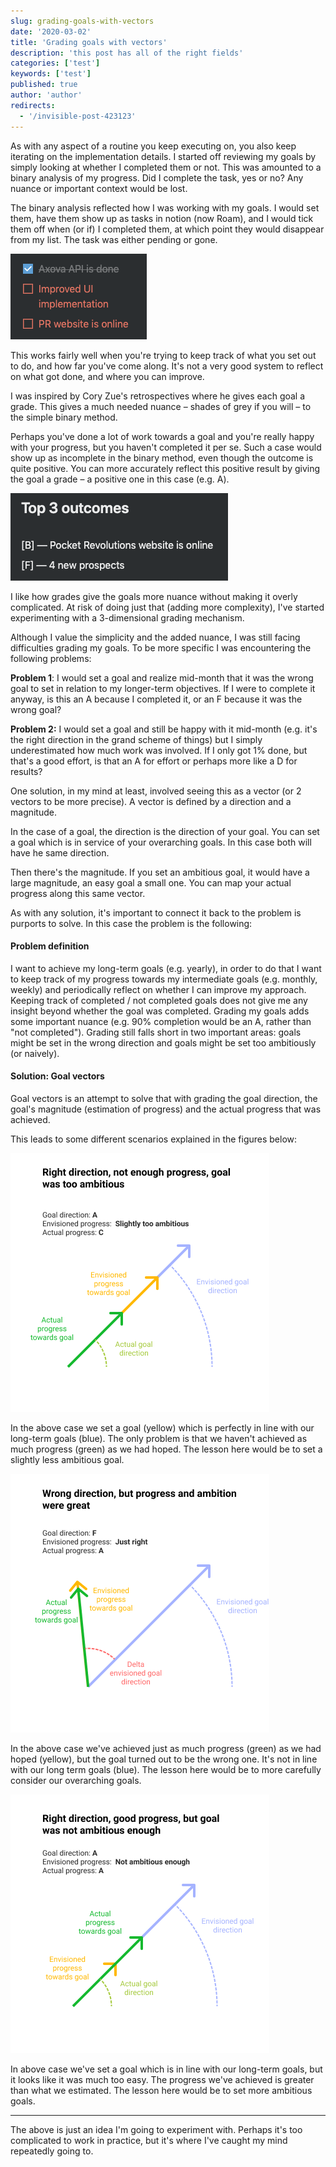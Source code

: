```yaml
---
slug: grading-goals-with-vectors
date: '2020-03-02'
title: 'Grading goals with vectors'
description: 'this post has all of the right fields'
categories: ['test']
keywords: ['test']
published: true
author: 'author'
redirects:
  - '/invisible-post-423123'
---
```


As with any aspect of a routine you keep executing on, you also keep iterating on the implementation details. I started off reviewing my goals by simply looking at whether I completed them or not. This was amounted to a binary analysis of my progress. Did I complete the task, yes or no? Any nuance or important context would be lost.

The binary analysis reflected how I was working with my goals. I would set them, have them show up as tasks in notion (now Roam), and I would tick them off when (or if) I completed them, at which point they would disappear from my list. The task was either pending or gone.

[![](images/Screenshot-2020-03-02-at-14.11.53.png)](https://jessems.com/wp-content/uploads/2020/03/Screenshot-2020-03-02-at-14.11.53.png)

This works fairly well when you're trying to keep track of what you set out to do, and how far you've come along. It's not a very good system to reflect on what got done, and where you can improve.

I was inspired by Cory Zue's retrospectives where he gives each goal a grade. This gives a much needed nuance – shades of grey if you will – to the simple binary method.

Perhaps you've done a lot of work towards a goal and you're really happy with your progress, but you haven't completed it per se. Such a case would show up as incomplete in the binary method, even though the outcome is quite positive. You can more accurately reflect this positive result by giving the goal a grade – a positive one in this case (e.g. A).

[![](images/Screenshot-2020-03-02-at-14.18.34.png)](https://jessems.com/wp-content/uploads/2020/03/Screenshot-2020-03-02-at-14.18.34.png)

I like how grades give the goals more nuance without making it overly complicated. At risk of doing just that (adding more complexity), I've started experimenting with a 3-dimensional grading mechanism.

Although I value the simplicity and the added nuance, I was still facing difficulties grading my goals. To be more specific I was encountering the following problems:

**Problem 1**: I would set a goal and realize mid-month that it was the wrong goal to set in relation to my longer-term objectives. If I were to complete it anyway, is this an A because I completed it, or an F because it was the wrong goal?

**Problem 2:** I would set a goal and still be happy with it mid-month (e.g. it's the right direction in the grand scheme of things) but I simply underestimated how much work was involved. If I only got 1% done, but that's a good effort, is that an A for effort or perhaps more like a D for results?

One solution, in my mind at least, involved seeing this as a vector (or 2 vectors to be more precise). A vector is defined by a direction and a magnitude.

In the case of a goal, the direction is the direction of your goal. You can set a goal which is in service of your overarching goals. In this case both will have he same direction.

Then there's the magnitude. If you set an ambitious goal, it would have a large magnitude, an easy goal a small one. You can map your actual progress along this same vector.

As with any solution, it's important to connect it back to the problem is purports to solve. In this case the problem is the following:

#### Problem definition

I want to achieve my long-term goals (e.g. yearly), in order to do that I want to keep track of my progress towards my intermediate goals (e.g. monthly, weekly) and periodically reflect on whether I can improve my approach. Keeping track of completed / not completed goals does not give me any insight beyond whether the goal was completed. Grading my goals adds some important nuance (e.g. 90% completion would be an A, rather than "not completed"). Grading still falls short in two important areas: goals might be set in the wrong direction and goals might be set too ambitiously (or naively).

#### Solution: Goal vectors

Goal vectors is an attempt to solve that with grading the goal direction, the  goal's magnitude (estimation of progress) and the actual progress that was achieved.

This leads to some different scenarios explained in the figures below:

[![](images/goalvectors1.png)](https://jessems.com/wp-content/uploads/2020/03/goalvectors1.png)

In the above case we set a goal (yellow) which is perfectly in line with our long-term goals (blue). The only problem is that we haven't achieved as much progress (green) as we had hoped. The lesson here would be to set a slightly less ambitious goal.

[![](images/goalvectors2.png)](https://jessems.com/wp-content/uploads/2020/03/goalvectors2.png)

In the above case we've achieved just as much progress (green) as we had hoped (yellow), but the goal turned out to be the wrong one. It's not in line with our long term goals (blue). The lesson here would be to more carefully consider our overarching goals.

[![](images/goalvectors3.png)](https://jessems.com/wp-content/uploads/2020/03/goalvectors3.png)

In above case we've set a goal which is in line with our long-term goals, but it looks like it was much too easy. The progress we've achieved is greater than what we estimated. The lesson here would be to set more ambitious goals.

---

The above is just an idea I'm going to experiment with. Perhaps it's too complicated to work in practice, but it's where I've caught my mind repeatedly going to.
